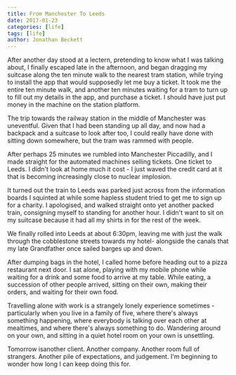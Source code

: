 ```yaml
---
title: From Manchester To Leeds
date: 2017-01-23
categories: [life]
tags: [life]
author: Jonathan Beckett
---
```


After another day stood at a lectern, pretending to know what I was talking about, I finally escaped late in the afternoon, and began dragging my suitcase along the ten minute walk to the nearest tram station, while trying to install the app that would supposedly let me buy a ticket. It took me the entire ten minute walk, and another ten minutes waiting for a tram to turn up to fill out my details in the app, and purchase a ticket. I should have just put money in the machine on the station platform.

The trip towards the railway station in the middle of Manchester was uneventful. Given that I had been standing up all day, and now had a backpack and a suitcase to look after too, I could really have done with sitting down somewhere, but the tram was rammed with people.

After perhaps 25 minutes we rumbled into Manchester Piccadilly, and I made straight for the automated machines selling tickets. One ticket to Leeds. I didn't look at home much it cost - I just waved the credit card at it that is becoming increasingly close to nuclear implosion.

It turned out the train to Leeds was parked just across from the information boards I squinted at while some hapless student tried to get me to sign up for a charity. I apologised, and walked straight onto yet another packed train, consigning myself to standing for another hour. I didn't want to sit on my suitcase because it had all my shirts in for the rest of the week.

We finally rolled into Leeds at about 6:30pm, leaving me with just the walk through the cobblestone streets towards my hotel- alongside the canals that my late Grandfather once sailed barges up and down.

After dumping bags in the hotel, I called home before heading out to a pizza restaurant next door. I sat alone, playing with my mobile phone while waiting for a drink and some food to arrive at my table. While eating, a succession of other people arrived, sitting on their own, making their orders, and waiting for their own food.

Travelling alone with work is a strangely lonely experience sometimes - particularly when you live in a family of five, where there's always something happening, where everybody is talking over each other at mealtimes, and where there's always something to do. Wandering around on your own, and sitting in a quiet hotel room on your own is unsettling.

Tomorrow isanother client. Another company. Another room full of strangers. Another pile of expectations, and judgement. I'm beginning to wonder how long I can keep doing this for.